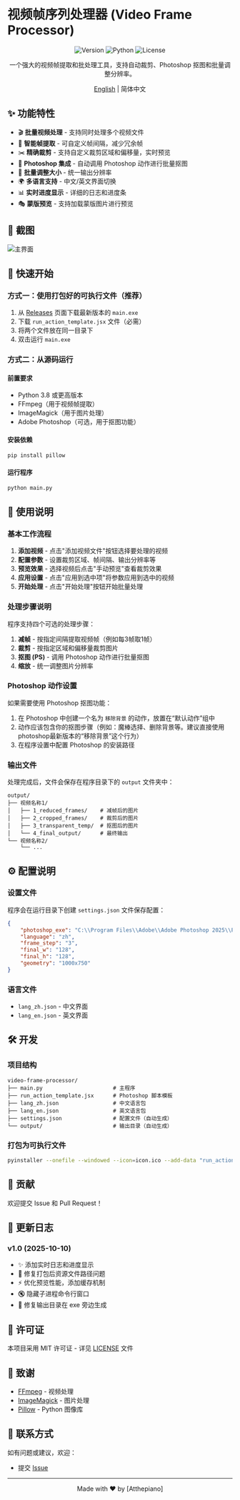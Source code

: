 # 视频帧序列处理器 (Video Frame Processor)

<div align="center">

![Version](https://img.shields.io/badge/version-1.0-blue)
![Python](https://img.shields.io/badge/python-3.8+-green)
![License](https://img.shields.io/badge/license-MIT-orange)

一个强大的视频帧提取和批处理工具，支持自动裁剪、Photoshop 抠图和批量调整分辨率。

[English](README_EN.md) | 简体中文

</div>

## ✨ 功能特性

- 🎬 **批量视频处理** - 支持同时处理多个视频文件
- 🔪 **智能帧提取** - 可自定义帧间隔，减少冗余帧
- ✂️ **精确裁剪** - 支持自定义裁剪区域和偏移量，实时预览
- 🎨 **Photoshop 集成** - 自动调用 Photoshop 动作进行批量抠图
- 📐 **批量调整大小** - 统一输出分辨率
- 🌍 **多语言支持** - 中文/英文界面切换
- 📊 **实时进度显示** - 详细的日志和进度条
- 🎭 **蒙版预览** - 支持加载蒙版图片进行预览

## 📸 截图

![主界面](screenshot.png)

## 🚀 快速开始

### 方式一：使用打包好的可执行文件（推荐）

1. 从 [Releases](../../releases) 页面下载最新版本的 `main.exe`
2. 下载 `run_action_template.jsx` 文件（必需）
3. 将两个文件放在同一目录下
4. 双击运行 `main.exe`

### 方式二：从源码运行

#### 前置要求

- Python 3.8 或更高版本
- FFmpeg（用于视频帧提取）
- ImageMagick（用于图片处理）
- Adobe Photoshop（可选，用于抠图功能）

#### 安装依赖

```bash
pip install pillow
```

#### 运行程序

```bash
python main.py
```

## 📖 使用说明

### 基本工作流程

1. **添加视频** - 点击"添加视频文件"按钮选择要处理的视频
2. **配置参数** - 设置裁剪区域、帧间隔、输出分辨率等
3. **预览效果** - 选择视频后点击"手动预览"查看裁剪效果
4. **应用设置** - 点击"应用到选中项"将参数应用到选中的视频
5. **开始处理** - 点击"开始处理"按钮开始批量处理

### 处理步骤说明

程序支持四个可选的处理步骤：

1. **减帧** - 按指定间隔提取视频帧（例如每3帧取1帧）
2. **裁剪** - 按指定区域和偏移量裁剪图片
3. **抠图 (PS)** - 调用 Photoshop 动作进行批量抠图
4. **缩放** - 统一调整图片分辨率

### Photoshop 动作设置

如果需要使用 Photoshop 抠图功能：

1. 在 Photoshop 中创建一个名为 `移除背景` 的动作，放置在“默认动作”组中
2. 动作应该包含你的抠图步骤（例如：魔棒选择、删除背景等。建议直接使用photoshop最新版本的“移除背景”这个行为）
3. 在程序设置中配置 Photoshop 的安装路径

### 输出文件

处理完成后，文件会保存在程序目录下的 `output` 文件夹中：

```
output/
├── 视频名称1/
│   ├── 1_reduced_frames/    # 减帧后的图片
│   ├── 2_cropped_frames/    # 裁剪后的图片
│   ├── 3_transparent_temp/  # 抠图后的图片
│   └── 4_final_output/      # 最终输出
└── 视频名称2/
    └── ...
```

## ⚙️ 配置说明

### 设置文件

程序会在运行目录下创建 `settings.json` 文件保存配置：

```json
{
    "photoshop_exe": "C:\\Program Files\\Adobe\\Adobe Photoshop 2025\\Photoshop.exe",
    "language": "zh",
    "frame_step": "3",
    "final_w": "128",
    "final_h": "128",
    "geometry": "1000x750"
}
```

### 语言文件

- `lang_zh.json` - 中文界面
- `lang_en.json` - 英文界面

## 🛠️ 开发

### 项目结构

```
video-frame-processor/
├── main.py                      # 主程序
├── run_action_template.jsx      # Photoshop 脚本模板
├── lang_zh.json                 # 中文语言包
├── lang_en.json                 # 英文语言包
├── settings.json                # 配置文件（自动生成）
└── output/                      # 输出目录（自动生成）
```

### 打包为可执行文件

```bash
pyinstaller --onefile --windowed --icon=icon.ico --add-data "run_action_template.jsx;." main.py
```

## 🤝 贡献

欢迎提交 Issue 和 Pull Request！

## 📝 更新日志

### v1.0 (2025-10-10)
- ✨ 添加实时日志和进度显示
- 🐛 修复打包后资源文件路径问题
- ⚡ 优化预览性能，添加缓存机制
- 🔇 隐藏子进程命令行窗口
- 📁 修复输出目录在 exe 旁边生成



## 📄 许可证

本项目采用 MIT 许可证 - 详见 [LICENSE](LICENSE) 文件

## 🙏 致谢

- [FFmpeg](https://ffmpeg.org/) - 视频处理
- [ImageMagick](https://imagemagick.org/) - 图片处理
- [Pillow](https://python-pillow.org/) - Python 图像库

## 💬 联系方式

如有问题或建议，欢迎：
- 提交 [Issue](../../issues)

---

<div align="center">
Made with ❤️ by [Atthepiano]
</div>

